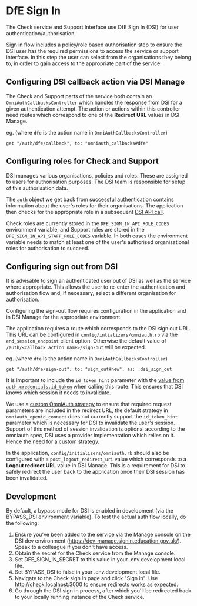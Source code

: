 # DfE Sign In

The Check service and Support Interface use DfE Sign In (DSI) for user authentication/authorisation.

Sign in flow includes a policy/role based authorisation step to ensure the DSI user has the required permissions to access the service or support interface. In this step the user can select from the organisations they belong to, in order to gain access to the appropriate part of the service.

## Configuring DSI callback action via DSI Manage

The Check and Support parts of the service both contain an `OmniAuthCallbacksController` which handles the response from DSI for a given authentication attempt.
The action or actions within this controller need routes which correspond to one of the **Redirect URL** values in DSI Manage.

eg. (where `dfe` is the action name in `OmniAuthCallbacksController`)

```
get "/auth/dfe/callback", to: "omniauth_callbacks#dfe"
```

## Configuring roles for Check and Support

DSI manages various organisations, policies and roles. These are assigned to users for authorisation purposes.
The DSI team is responsible for setup of this authorisation data.

The [`auth`](https://github.com/DFE-Digital/access-your-teaching-qualifications/blob/b670911dff04bb857680260ce8ec9e63bec5ab4f/app/controllers/check_records/omniauth_callbacks_controller.rb#L25) object we get back from successful authentication contains information about the user's roles for their organisations.
The application then checks for the appropriate role in a subsequent [DSI API call](https://github.com/DFE-Digital/login.dfe.public-api#get-user-access-to-service).

Check roles are currently stored in the `DFE_SIGN_IN_API_ROLE_CODES` environment variable, and Support roles are stored in the `DFE_SIGN_IN_API_STAFF_ROLE_CODES` variable. In both cases the environment variable needs to match at least one of the user's authorised organisational roles for authorisation to succeed.

## Configuring sign out from DSI

It is advisable to sign an authenticated user out of DSI as well as the service where appropriate. This allows the user to re-enter the authentication and authorisation flow and, if necessary, select a different organisation for authorisation.

Configuring the sign-out flow requires configuration in the application and in DSI Manage for the appropriate environment.

The application requires a route which corresponds to the DSI sign out URL. This URL can be configured in `config/intializers/omniauth.rb` via the `end_session_endpoint` client option. Otherwise the default value of `/auth/<callback action name>/sign-out` will be expected.

eg. (where `dfe` is the action name in `OmniAuthCallbacksController`)

```
get "/auth/dfe/sign-out", to: "sign_out#new", as: :dsi_sign_out
```

It is important to include the `id_token_hint` parameter with the [value from `auth.credentials.id_token`](https://github.com/DFE-Digital/access-your-teaching-qualifications/blob/56c30c2f7cda396b0da5004c2659be1ba09ca241/app/controllers/check_records/omniauth_callbacks_controller.rb#L20) when calling this route. This ensures that DSI knows which session it needs to invalidate.

We use a [custom OmniAuth strategy](https://github.com/DFE-Digital/access-your-teaching-qualifications/blob/56c30c2f7cda396b0da5004c2659be1ba09ca241/lib/omniauth/strategies/dfe_openid_connect.rb) to ensure that required request parameters are included in the redirect URL, the default strategy in `omniauth_openid_connect` does not currently support the `id_token_hint` parameter which is necessary for DSI to invalidate the user's session. Support of this method of session invalidation is optional according to the omniauth spec, DSI uses a provider implementation which relies on it. Hence the need for a custom strategy.

In the application, `config/initializers/omniauth.rb` should also be configured with a `post_logout_redirect_uri` value which corresponds to a **Logout redirect URL** value in DSI Manage. This is a requirement for DSI to safely redirect the user back to the application once their DSI session has been invalidated.

## Development

By default, a bypass mode for DSI is enabled in development (via the BYPASS_DSI environment variable). To test the actual auth flow locally, do the following:

1. Ensure you've been added to the service via the Manage console on the DSI dev environment (https://dev-manage.signin.education.gov.uk/). Speak to a colleague if you don't have access.
2. Obtain the secret for the Check service from the Manage console.
3. Set DFE_SIGN_IN_SECRET to this value in your .env.development.local file.
4. Set BYPASS_DSI to false in your .env.development.local file.
5. Navigate to the Check sign in page and click "Sign in". Use http://check.localhost:3000 to ensure redirects works as expected.
6. Go through the DSI sign in process, after which you'll be redirected back to your locally running instance of the Check service.

